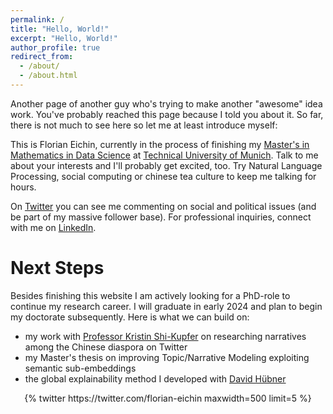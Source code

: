 ```yaml
---
permalink: /
title: "Hello, World!"
excerpt: "Hello, World!"
author_profile: true
redirect_from: 
  - /about/
  - /about.html
---
```


Another page of another guy who's trying to make another "awesome" idea work. You've probably reached this page because I told you about it. So far, there is not much to see here so let me at least introduce myself:

This is Florian Eichin, currently in the process of finishing my [Master's in Mathematics in Data Science](https://www.ma.tum.de/en/studies-information/study-programs-mathematics/master-mathematics-in-data-science.html) at [Technical University of Munich](https://www.cit.tum.de/en/cit/home/). Talk to me about your interests and I'll probably get excited, too. Try Natural Language Processing, social computing or chinese tea culture to keep me talking for hours. 

On [Twitter](https://twitter.com/florian_eichin) you can see me commenting on social and political issues (and be part of my massive follower base). For professional inquiries, connect with me on [LinkedIn](https://www.linkedin.com/in/florian-eichin/).


Next Steps
=====

Besides finishing this website I am actively looking for a PhD-role to continue my research career. I will graduate in early 2024 and plan to begin my doctorate subsequently. Here is what we can build on:

- my work with [Professor Kristin Shi-Kupfer](https://www.uni-trier.de/en/universitaet/fachbereiche-faecher/fachbereich-ii/faecher/chinese-studies/profile/staff-a-z/translate-to-englisch-prof-dr-kristin-shi-kupfer) on researching narratives among the Chinese diaspora on Twitter
- my Master's thesis on improving Topic/Narrative Modeling exploiting semantic sub-embeddings
- the global explainability method I developed with [David Hübner](https://david-huebner.com/)

<div class='jekyll-twitter-plugin' align="center">
    {% twitter https://twitter.com/florian-eichin maxwidth=500 limit=5 %}
</div>